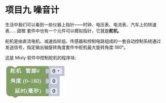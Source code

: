 # 项目九 噪音计

生活中我们可以看到一些仪器上指针——时钟、电压表、电流表、汽车上的转速表......甜橙 套件中也有一个元件可以模拟指针，它就是**舵机**。

舵机是由直流电机、减速齿轮组、传感器和控制电路组成的一套自动控制系统通过发送信号，指定输出轴旋转角度套件中舵机最大旋转角度:180°。

这是 Mixly 软件中控制舵机的程序块:

![&#x56FE;3.9-1](../../../.gitbook/assets/image318.jpg)

